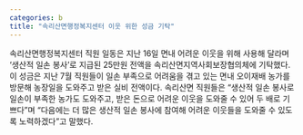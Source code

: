 ```yaml
---
categories: b
title: "속리산면행정복지센터 이웃 위한 성금 기탁"
---
```

속리산면행정복지센터 직원 일동은 지난 16일 면내 어려운 이웃을 위해 사용해 달라며 ‘생산적 일손 봉사’로 지급된 25만원 전액을 속리산면지역사회보장협의체에 기탁했다. 이 성금은 지난 7월 직원들이 일손 부족으로 어려움을 겪고 있는 면내 오이재배 농가를 방문해 농장일을 도와주고 받은 실비 전액이다. 속리산면 직원들은 “생산적 일손 봉사로 일손이 부족한 농가도 도와주고, 받은 돈으로 어려운 이웃을 도와줄 수 있어 두 배로 기쁘다”며 “다음에는 더 많은 생산적 일손 봉사에 참여해 어려운 이웃들을 도와줄 수 있도록 노력하겠다”고 말했다.